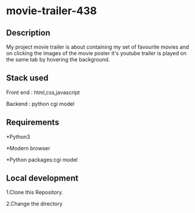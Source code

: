 # movie-trailer-438

## Description

My project movie trailer is about containing my set of favourite movies and on clicking the images of the movie poster it's youtube trailer is played on the same tab by hovering the background.

## Stack used

Front end : html,css,javascript

Backend : python cgi model

## Requirements

*Python3

*Modern browser

*Python packages:cgi model

## Local development

1.Clone this Repository.

2.Change the directory


